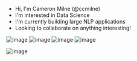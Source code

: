 - Hi, I'm Cameron Milne (@ccmilne)
- I'm interested in Data Science
- I'm currently building large NLP applications
- Looking to collaborate on anything interesting!

![image]({[BadgeURLHere](https://img.shields.io/badge/Terraform-7B42BC?style=for-the-badge&logo=terraform&logoColor=white)})
![image]({[BadgeURLHere](https://img.shields.io/badge/Google_Cloud-4285F4?style=for-the-badge&logo=google-cloud&logoColor=white)})
![image]({[BadgeURLHere](https://img.shields.io/badge/PyTorch-EE4C2C?style=for-the-badge&logo=pytorch&logoColor=white)})
![image]({[BadgeURLHere](https://img.shields.io/badge/Tableau-E97627?style=for-the-badge&logo=Tableau&logoColor=white)https://img.shields.io/badge/Tableau-E97627?style=for-the-badge&logo=Tableau&logoColor=white})

![image]({https://img.shields.io/badge/Tableau-E97627?style=for-the-badge&logo=Tableau&logoColor=white})

